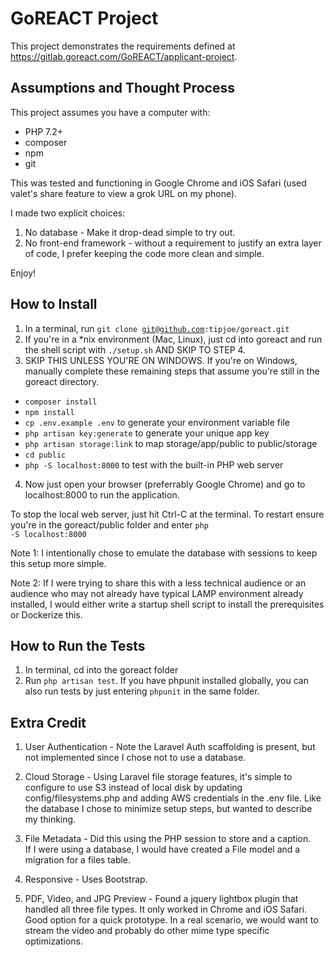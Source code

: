 # GoREACT Project

This project demonstrates the requirements defined at https://gitlab.goreact.com/GoREACT/applicant-project. 

## Assumptions and Thought Process
This project assumes you have a computer with:

* PHP 7.2+
* composer
* npm
* git

This was tested and functioning in Google Chrome and iOS Safari 
(used valet's share feature to view a grok URL on my phone). 

I made two explicit choices:

1. No database - Make it drop-dead simple to try out.
2. No front-end framework - without a requirement to justify an extra layer of
code, I prefer keeping the code more clean and simple. 

Enjoy!

## How to Install
1. In a terminal, run <code>git clone git@github.com:tipjoe/goreact.git</code>
2. If you're in a *nix environment (Mac, Linux), just cd into goreact and run the shell script with <code>./setup.sh</code> AND SKIP TO STEP 4.
3. SKIP THIS UNLESS YOU'RE ON WINDOWS. If you're on Windows, manually complete these remaining steps that assume you're still in the goreact directory.
* <code>composer install</code>
* <code>npm install</code>
* <code>cp .env.example .env</code> to generate your environment variable file
* <code>php artisan key:generate</code> to generate your unique app key
* <code>php artisan storage:link</code> to map storage/app/public to public/storage 
* <code>cd public</code>
* <code>php -S localhost:8000</code> to test with the built-in PHP web server

4. Now just open your browser (preferrably Google Chrome) and go to localhost:8000 to run the application.

To stop the local web server, just hit Ctrl-C at the terminal. To restart ensure 
you're in the goreact/public folder and enter <code>php -S localhost:8000</code>

Note 1: I intentionally chose to emulate the database with sessions to keep this setup more simple. 

Note 2: If I were trying to share this with a less technical audience or an audience 
who may not already have typical LAMP environment already installed, I would either write a 
startup shell script to install the prerequisites or Dockerize this. 

## How to Run the Tests
1. In terminal, cd into the goreact folder
2. Run <code>php artisan test</code>. If you have phpunit installed globally, you can also run tests by just entering <code>phpunit</code> in the same folder.

## Extra Credit
1. User Authentication - Note the Laravel Auth scaffolding is present, but not implemented since I chose not to 
use a database.

2. Cloud Storage - Using Laravel file storage features, it's simple to configure to use S3 instead of local disk
by updating config/filesystems.php and adding AWS credentials in the .env file. Like the database
I chose to minimize setup steps, but wanted to describe my thinking. 

3. File Metadata - Did this using the PHP session to store and a caption.  
If I were using a database, I would have created a File model and a migration 
for a files table. 

4. Responsive - Uses Bootstrap.

5. PDF, Video, and JPG Preview - Found a jquery lightbox plugin that handled all three
file types. It only worked in Chrome and iOS Safari. Good option for a quick
prototype. In a real scenario, we would want to stream the video and probably 
do other mime type specific optimizations.  
